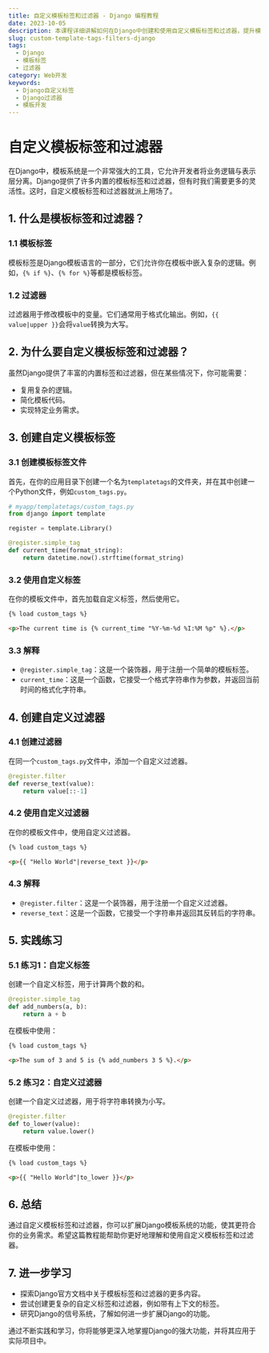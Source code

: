 ```yaml
---
title: 自定义模板标签和过滤器 - Django 编程教程
date: 2023-10-05
description: 本课程详细讲解如何在Django中创建和使用自定义模板标签和过滤器，提升模板开发的灵活性和效率。
slug: custom-template-tags-filters-django
tags:
  - Django
  - 模板标签
  - 过滤器
category: Web开发
keywords:
  - Django自定义标签
  - Django过滤器
  - 模板开发
---
```


# 自定义模板标签和过滤器

在Django中，模板系统是一个非常强大的工具，它允许开发者将业务逻辑与表示层分离。Django提供了许多内置的模板标签和过滤器，但有时我们需要更多的灵活性。这时，自定义模板标签和过滤器就派上用场了。

## 1. 什么是模板标签和过滤器？

### 1.1 模板标签
模板标签是Django模板语言的一部分，它们允许你在模板中嵌入复杂的逻辑。例如，`{% if %}`、`{% for %}`等都是模板标签。

### 1.2 过滤器
过滤器用于修改模板中的变量。它们通常用于格式化输出。例如，`{{ value|upper }}`会将`value`转换为大写。

## 2. 为什么要自定义模板标签和过滤器？

虽然Django提供了丰富的内置标签和过滤器，但在某些情况下，你可能需要：

- 复用复杂的逻辑。
- 简化模板代码。
- 实现特定业务需求。

## 3. 创建自定义模板标签

### 3.1 创建模板标签文件
首先，在你的应用目录下创建一个名为`templatetags`的文件夹，并在其中创建一个Python文件，例如`custom_tags.py`。

```python
# myapp/templatetags/custom_tags.py
from django import template

register = template.Library()

@register.simple_tag
def current_time(format_string):
    return datetime.now().strftime(format_string)
```

### 3.2 使用自定义标签
在你的模板文件中，首先加载自定义标签，然后使用它。

```html
{% load custom_tags %}

<p>The current time is {% current_time "%Y-%m-%d %I:%M %p" %}.</p>
```

### 3.3 解释
- `@register.simple_tag`：这是一个装饰器，用于注册一个简单的模板标签。
- `current_time`：这是一个函数，它接受一个格式字符串作为参数，并返回当前时间的格式化字符串。

## 4. 创建自定义过滤器

### 4.1 创建过滤器
在同一个`custom_tags.py`文件中，添加一个自定义过滤器。

```python
@register.filter
def reverse_text(value):
    return value[::-1]
```

### 4.2 使用自定义过滤器
在你的模板文件中，使用自定义过滤器。

```html
{% load custom_tags %}

<p>{{ "Hello World"|reverse_text }}</p>
```

### 4.3 解释
- `@register.filter`：这是一个装饰器，用于注册一个自定义过滤器。
- `reverse_text`：这是一个函数，它接受一个字符串并返回其反转后的字符串。

## 5. 实践练习

### 5.1 练习1：自定义标签
创建一个自定义标签，用于计算两个数的和。

```python
@register.simple_tag
def add_numbers(a, b):
    return a + b
```

在模板中使用：

```html
{% load custom_tags %}

<p>The sum of 3 and 5 is {% add_numbers 3 5 %}.</p>
```

### 5.2 练习2：自定义过滤器
创建一个自定义过滤器，用于将字符串转换为小写。

```python
@register.filter
def to_lower(value):
    return value.lower()
```

在模板中使用：

```html
{% load custom_tags %}

<p>{{ "Hello World"|to_lower }}</p>
```

## 6. 总结

通过自定义模板标签和过滤器，你可以扩展Django模板系统的功能，使其更符合你的业务需求。希望这篇教程能帮助你更好地理解和使用自定义模板标签和过滤器。

## 7. 进一步学习

- 探索Django官方文档中关于模板标签和过滤器的更多内容。
- 尝试创建更复杂的自定义标签和过滤器，例如带有上下文的标签。
- 研究Django的信号系统，了解如何进一步扩展Django的功能。

通过不断实践和学习，你将能够更深入地掌握Django的强大功能，并将其应用于实际项目中。